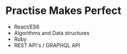 # Practise Makes Perfect 
- React/ES6
- Algorithms and Data structures
- Ruby
- REST API's / GRAPHQL API
